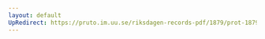 ```yaml
---
layout: default
UpRedirect: https://pruto.im.uu.se/riksdagen-records-pdf/1879/prot-1879--fk--037.pdf
---
```

